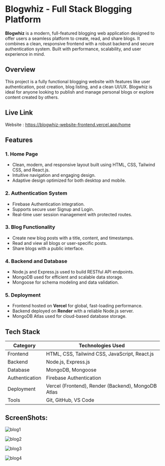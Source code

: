 # Blogwhiz - Full Stack Blogging Platform

**Blogwhiz** is a modern, full-featured blogging web application designed to offer users a seamless platform to create, read, and share blogs. It combines a clean, responsive frontend with a robust backend and secure authentication system. Built with performance, scalability, and user experience in mind.

## Overview

This project is a fully functional blogging website with features like user authentication, post creation, blog listing, and a clean UI/UX. Blogwhiz is ideal for anyone looking to publish and manage personal blogs or explore content created by others.

## Live Link 

Website : https://blogwhiz-website-frontend.vercel.app/home

## Features

### 1. Home Page
- Clean, modern, and responsive layout built using HTML, CSS, Tailwind CSS, and React.js.
- Intuitive navigation and engaging design.
- Adaptive design optimized for both desktop and mobile.

### 2. Authentication System
- Firebase Authentication integration.
- Supports secure user Signup and Login.
- Real-time user session management with protected routes.

### 3. Blog Functionality
- Create new blog posts with a title, content, and timestamps.
- Read and view all blogs or user-specific posts.
- Share blogs with a public interface.

### 4. Backend and Database
- Node.js and Express.js used to build RESTful API endpoints.
- MongoDB used for efficient and scalable data storage.
- Mongoose for schema modeling and data validation.

### 5. Deployment
- Frontend hosted on **Vercel** for global, fast-loading performance.
- Backend deployed on **Render** with a reliable Node.js server.
- MongoDB Atlas used for cloud-based database storage.

## Tech Stack

| Category     | Technologies Used                                      |
|--------------|--------------------------------------------------------|
| Frontend     | HTML, CSS, Tailwind CSS, JavaScript, React.js         |
| Backend      | Node.js, Express.js                                    |
| Database     | MongoDB, Mongoose                                      |
| Authentication | Firebase Authentication                              |
| Deployment   | Vercel (Frontend), Render (Backend), MongoDB Atlas     |
| Tools        | Git, GitHub, VS Code                                   |

## ScreenShots:

![blog1](https://github.com/user-attachments/assets/543523d1-186e-4261-b156-b06412c5c501)

![blog2](https://github.com/user-attachments/assets/a11d4fcc-561d-404f-bd65-38f8e12ee0ce)

![blog3](https://github.com/user-attachments/assets/8819d181-07e8-4d86-b14a-07c02189b407)

![blog4](https://github.com/user-attachments/assets/13dffff0-4fee-42a2-aa0a-00dabae6387d)


